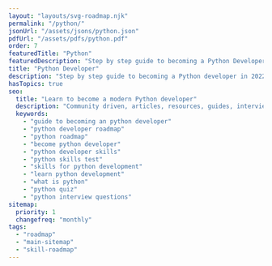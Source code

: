 ```yaml
---
layout: "layouts/svg-roadmap.njk"
permalink: "/python/"
jsonUrl: "/assets/jsons/python.json"
pdfUrl: "/assets/pdfs/python.pdf"
order: 7
featuredTitle: "Python"
featuredDescription: "Step by step guide to becoming a Python Developer in 2022"
title: "Python Developer"
description: "Step by step guide to becoming a Python developer in 2022"
hasTopics: true
seo:
  title: "Learn to become a modern Python developer"
  description: "Community driven, articles, resources, guides, interview questions, quizzes for python development. Learn to become a modern Python developer by following the steps, skills, resources and guides listed in this roadmap."
  keywords:
    - "guide to becoming an python developer"
    - "python developer roadmap"
    - "python roadmap"
    - "become python developer"
    - "python developer skills"
    - "python skills test"
    - "skills for python development"
    - "learn python development"
    - "what is python"
    - "python quiz"
    - "python interview questions"
sitemap:
  priority: 1
  changefreq: "monthly"
tags:
  - "roadmap"
  - "main-sitemap"
  - "skill-roadmap"
---
```



